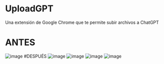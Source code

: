 # UploadGPT
Una extensión de Google Chrome que te permite subir archivos a ChatGPT
# ANTES
![image](https://github.com/Danucosukosuko/UploadGPT/assets/71569318/368cb468-cba9-45bf-b9ac-cde6491e11e3)
#DESPUÉS
![image](https://github.com/Danucosukosuko/UploadGPT/assets/71569318/66c10ee4-62c6-4212-bf16-b8d7b8bccff1)
![image](https://github.com/Danucosukosuko/UploadGPT/assets/71569318/effa2e5c-0ebf-4fff-8fd8-95b73d689ddc)
![image](https://github.com/Danucosukosuko/UploadGPT/assets/71569318/916f2438-4185-4277-bbdc-c21043a36454)
![image](https://github.com/Danucosukosuko/UploadGPT/assets/71569318/75764fea-eaed-4f2a-a316-a8280c3aa3ab)
